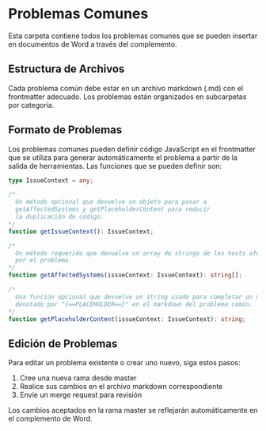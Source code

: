 # Problemas Comunes

Esta carpeta contiene todos los problemas comunes que se pueden insertar en documentos de Word a través del complemento.

## Estructura de Archivos

Cada problema común debe estar en un archivo markdown (.md) con el frontmatter adecuado. Los problemas están organizados en subcarpetas por categoría.

## Formato de Problemas

Los problemas comunes pueden definir código JavaScript en el frontmatter que se utiliza para generar automáticamente el problema a partir de la salida de herramientas. Las funciones que se pueden definir son:

```typescript
type IssueContext = any;

/* 
  Un método opcional que devuelve un objeto para pasar a 
  getAffectedSystems y getPlaceholderContent para reducir 
  la duplicación de código. 
*/
function getIssueContext(): IssueContext;

/* 
  Un método requerido que devuelve un array de strings de los hosts afectados 
  por el problema. 
*/
function getAffectedSystems(issueContext: IssueContext): string[];

/* 
  Una función opcional que devuelve un string usado para completar un marcador 
  denotado por "{==PLACEHOLDER==}" en el markdown del problema común. 
*/
function getPlaceholderContent(issueContext: IssueContext): string;
```

## Edición de Problemas

Para editar un problema existente o crear uno nuevo, siga estos pasos:

1. Cree una nueva rama desde master
2. Realice sus cambios en el archivo markdown correspondiente
3. Envíe un merge request para revisión

Los cambios aceptados en la rama master se reflejarán automáticamente en el complemento de Word.
